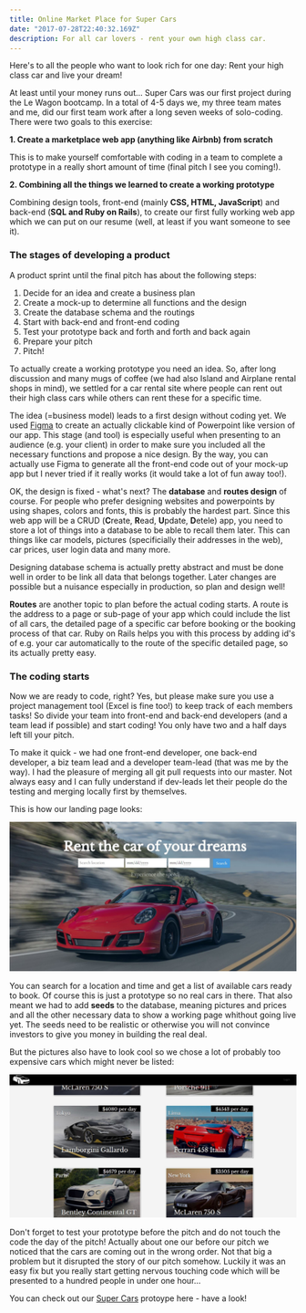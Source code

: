 ```yaml
---
title: Online Market Place for Super Cars 
date: "2017-07-28T22:40:32.169Z"
description: For all car lovers - rent your own high class car.
---
```


Here's to all the people who want to look rich for one day: Rent your high class car and live your dream! 

At least until your money runs out... Super Cars was our first project during the Le Wagon bootcamp. In a total of 4-5 days we, my three team mates and me, did our first team work after a long seven weeks of solo-coding. There were two goals to this exercise:

**1.  Create a marketplace web app (anything like Airbnb) from scratch**

This is to make yourself comfortable with coding in a team to complete a prototype in a really short amount of time (final pitch I see you coming!).

**2.  Combining all the things we learned to create a working prototype** 

Combining design tools, front-end (mainly **CSS, HTML, JavaScript**) and back-end (**SQL and Ruby on Rails**), to create our first fully working web app which we can put on our resume (well, at least if you want someone to see it). 

### The stages of developing a product  

A product sprint until the final pitch has about the following steps:

1. Decide for an idea and create a business plan
2. Create a mock-up to determine all functions and the design
3. Create the database schema and the routings
4. Start with back-end and front-end coding
5. Test your prototype back and forth and forth and back again
6. Prepare your pitch 
7. Pitch!

To actually create a working prototype you need an idea. So, after long discussion and many mugs of coffee (we had also Island and Airplane rental shops in mind), we settled for a car rental site where people can rent out their high class cars while others can rent these for a specific time.

The idea (=business model) leads to a first design without coding yet. We used [Figma](https://www.figma.com) to create an actually clickable kind of Powerpoint like version of our app. This stage (and tool) is especially useful when presenting to an audience (e.g. your client) in order to make sure you included all the necessary functions and propose a nice design. By the way, you can actually use Figma to generate all the front-end code out of your mock-up app but I never tried if it really works (it would take a lot of fun away too!).

OK, the design is fixed - what's next? The **database** and **routes design** of course. For people who prefer designing websites and powerpoints by using shapes, colors and fonts, this is probably the hardest part. Since this web app will be a CRUD (**C**reate, **R**ead, **U**pdate, **D**etele) app, you need to store a lot of things into a database to be able to recall them later. This can things like car models, pictures (specificially their addresses in the web), car prices, user login data and many more.

Designing database schema is actually pretty abstract and must be done well in order to be link all data that belongs together. Later changes are possible but a nuisance especially in production, so plan and design well!

**Routes** are another topic to plan before the actual coding starts. A route is the address to a page or sub-page of your app which could include the list of all cars, the detailed page of a specific car before booking or the booking process of that car. Ruby on Rails helps you with this process by adding id's of e.g. your car automatically to the route of the specific detailed page, so its actually pretty easy. 

### The coding starts

Now we are ready to code, right? Yes, but please make sure you use a project management tool (Excel is fine too!) to keep track of each members tasks! So divide your team into front-end and back-end developers (and a team lead if possible) and start coding! You only have two and a half days left till your pitch. 

To make it quick - we had one front-end developer, one back-end developer, a biz team lead and a developer team-lead (that was me by the way). I had the pleasure of merging all git pull requests into our master. Not always easy and I can fully understand if dev-leads let their people do the testing and merging locally first by themselves.

This is how our landing page looks:

![Landing page](./supercar_index.jpg)

You can search for a location and time and get a list of available cars ready to book. Of course this is just a prototype so no real cars in there. That also meant we had to add **seeds** to the database, meaning pictures and prices and all the other necessary data to show a working page whithout going live yet. The seeds need to be realistic or otherwise you will not convince investors to give you money in building the real deal.

But the pictures also have to look cool so we chose a lot of probably too expensive cars which might never be listed: 

![super car list](./supercarslist.jpg)

Don't forget to test your prototype before the pitch and do not touch the code the day of the pitch! Actually about one our before our pitch we noticed that the cars are coming out in the wrong order. Not that big a problem but it disrupted the story of our pitch somehow. Luckily it was an easy fix but you really start getting nervous touching code which will be presented to a hundred people in under one hour...

You can check out our [Super Cars](https://supercarslewagon.herokuapp.com) protoype here - have a look!












